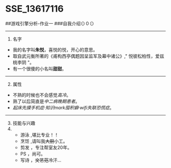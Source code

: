 # SSE_13617116
##游戏引擎分析-作业一
###自我介绍⊙０⊙
***
1. 名字
  - 我的名字叫**朱悦**，喜悦的悦，开心的意思。
  - 取自武元衡所著的《甫构西亭偶题因呈监军及幕中诸公》," 悦彼松柏性，爱兹桃李阴 "。
  - 有一个很傻的小名叫**甜甜**。
***
2. 属性
  - 不熟的时候也不会感觉*高冷*。
  - 熟了以后简直是*中二病晚期患者*。
  - *起床先摸手机症*·*知识mark囤积癖*·*wifi失联恐慌症*。
***
3. 技能与兴趣
 3. 
    + 游泳 ,堪比专业！！   
    + 烹饪 ,请叫我~~大厨~~小工。
    + 剪发 ，专注帮室友20年。
    + PS  ，尚可。
    + 写诗 ，~~文艺范~~冷汗... 
